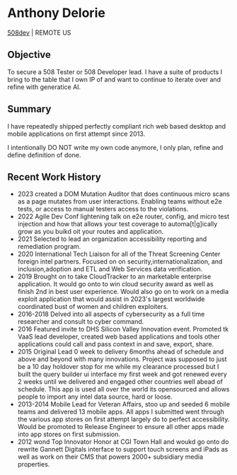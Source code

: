 # Anthony Delorie
[508dev](https://lkdn.in/508dev) | REMOTE US

## Objective
To secure a 508 Tester or 508 Developer lead. I have a suite of products I bring to the table that I own IP of and want to continue to iterate over and refine with generatice AI.

## Summary
I have repeatedly shipped perfectly compliant rich web based desktop and mobile applications on first attempt since 2013.

I intentionally DO NOT write my own code anymore, I only plan, refine and define definition of done.

## Recent Work History
- 2023 created a DOM Mutation Auditor that does continuous micro scans as a page mutates from user interactions. Enabling teams without e2e tests, or access to manual testers access to the violations.
- 2022 Agile Dev Conf lightening talk on e2e router, config, and micro test injection and how that allows your test coverage to automa[t|g]ically grow as you buikd oit your routes and application.
- 2021 Selected to lead an organization accessibility reporting and remediation program.
- 2020 International Tech Liaison for all of the Threat Screening Center foreign intel partners. Focused on on security,internationalization, and inclusion,adoption and ETL and Web Services data verification.
- 2019 Brought on to take CloudTracker to an marketable enterprise application. It would go onto to win cloud security award as well as finish 2nd in best user experience.
Would also go on to work on a media exploit application that would assist in 2023's largest worldwide coordinated bust of women and children exploiters.
- 2016-2018 Delved into all aspects of cybersecurity as a full time researcher and consult to cyber command.
- 2016 Featured invite to DHS Silicon Valley Innovation event. Promoted tk VaaS lead developer, created web based applications and tools other applications could call and pass context in and save, export, share.
- 2015 Original Lead 0 week to delivery 6months ahead of schedule and above and beyond with many innovations. Project was supposed to just be a 10 day holdover stop for me while my clearance processed but I built the query builder ui interface my first week and got renewed every 2 weeks until we delivered and engaged other
countries well abead of schedule. This app is used all over the world its opensourced and allows people to import any intel data source, hard or loose.
- 2013-2014 Mobile Lead for Veteran Affairs, stoo up and seeded 6 mobile teams and delivered 13 mobile apps.
All apps I submitted went through the various app stores on first attempt largely do to perfect accessibility.
Would be promoted to Release Engineer to ensure all other apps made into app stores on first submission.
- 2012 wond Top Innovator Honor at CGI Town Hall and woukd go onto do rewrite Gannett Digitals interface to support touch screens and iPads as well as work on their CMS that powers 2000+ subsidiary media properties.
  
